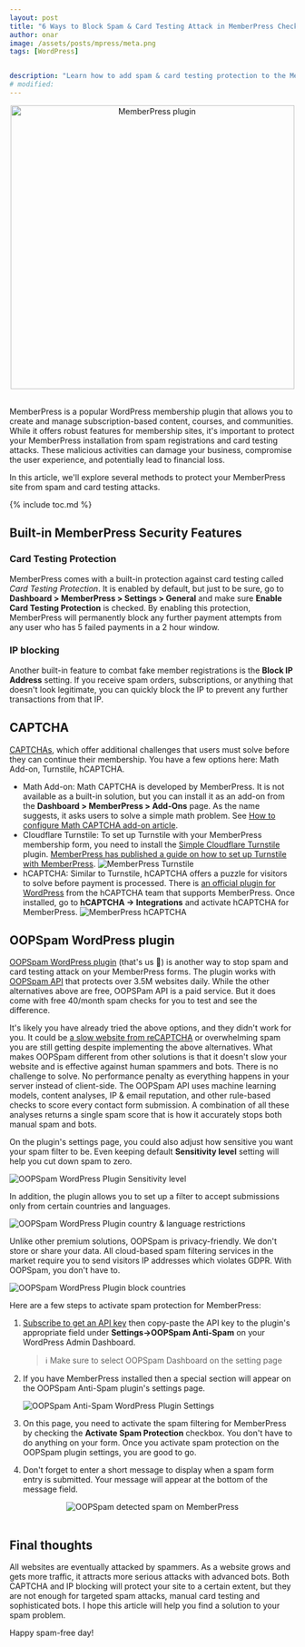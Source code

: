 ```yaml
---
layout: post
title: "6 Ways to Block Spam & Card Testing Attack in MemberPress Checkouts"
author: onar
image: /assets/posts/mpress/meta.png
tags: [WordPress]


description: "Learn how to add spam & card testing protection to the MemberPress Forms using these 6 different methods in WordPress."
# modified: 
---
```

<center>
<img loading="lazy"  width="500" alt="MemberPress plugin" src="/blog/assets/posts/mpress/header.png">
</center>
<br/>

MemberPress is a popular WordPress membership plugin that allows you to create and manage subscription-based content, courses, and communities. While it offers robust features for membership sites, it's important to protect your MemberPress installation from spam registrations and card testing attacks. These malicious activities can damage your business, compromise the user experience, and potentially lead to financial loss.

In this article, we'll explore several methods to protect your MemberPress site from spam and card testing attacks.

{% include toc.md %}

## Built-in MemberPress Security Features

### Card Testing Protection

MemberPress comes with a built-in protection against card testing called *Card Testing Protection*. It is enabled by default, but just to be sure, go to __Dashboard > MemberPress > Settings > General__ and make sure __Enable Card Testing Protection__ is checked. By enabling this protection, MemberPress will permanently block any further payment attempts from any user who has 5 failed payments in a 2 hour window.

### IP blocking

Another built-in feature to combat fake member registrations is the **Block IP Address** setting. If you receive spam orders, subscriptions, or anything that doesn't look legitimate, you can quickly block the IP to prevent any further transactions from that IP.

## CAPTCHA

[CAPTCHAs](https://www.oopspam.com/blog/ways-to-stop-spam#captcha-solve-an-interactive-problem), which offer additional challenges that users must solve before they can continue their membership. You have a few options here: Math Add-on, Turnstile, hCAPTCHA.

- Math Add-on: Math CAPTCHA is developed by MemberPress. It is not available as a built-in solution, but you can install it as an add-on from the **Dashboard > MemberPress > Add-Ons** page. As the name suggests, it asks users to solve a simple math problem. See [How to configure Math CAPTCHA add-on article](https://memberpress.com/docs/math-captcha/).
- Cloudflare Turnstile: To set up Turnstile with your MemberPress membership form, you need to install the [Simple Cloudflare Turnstile](https://wordpress.org/plugins/simple-cloudflare-turnstile/) plugin. [MemberPress has published a guide on how to set up Turnstile with MemberPress](https://memberpress.com/docs/how-to-prevent-card-testing-and-fraudulent-sign-ups/#turnstile).
 ![MemberPress Turnstile](/blog/assets/posts/mpress/turnstile.png "MemberPress Turnstile")
- hCAPTCHA: Similar to Turnstile, hCAPTCHA offers a puzzle for visitors to solve before payment is processed. There is [an official plugin for WordPress](https://wordpress.org/plugins/hcaptcha-for-forms-and-more/) from the hCAPTCHA team that supports MemberPress. Once installed, go to **hCAPTCHA -> Integrations** and activate hCAPTCHA for MemberPress.
   ![MemberPress hCAPTCHA](/blog/assets/posts/mpress/hcaptcha.png "MemberPress hCAPTCHA")


## OOPSpam WordPress plugin

[OOPSpam WordPress plugin](https://wordpress.org/plugins/oopspam-anti-spam/) (that's us 👋) is another way to stop spam and card testing attack on your MemberPress forms. The plugin works with [OOPSpam API](https://www.oopspam.com/) that protects over 3.5M websites daily. While the other alternatives above are free, OOPSPam API is a paid service. But it does come with free 40/month spam checks for you to test and see the difference.

It's likely you have already tried the above options, and they didn't work for you. It could be [a slow website from reCAPTCHA](https://www.oopspam.com/blog/recaptcha-performance-analyses) or overwhelming spam you are still getting despite implementing the above alternatives. What makes OOPSpam different from other solutions is that it doesn't slow your website and is effective against human spammers and bots. There is no challenge to solve. No performance penalty as everything happens in your server instead of client-side. The OOPSpam API uses machine learning models, content analyses, IP & email reputation, and other rule-based checks to score every contact form submission. A combination of all these analyses returns a single spam score that is how it accurately stops both manual spam and bots.

On the plugin's settings page, you could also adjust how sensitive you want your spam filter to be. Even keeping default __Sensitivity level__ setting will help you cut down spam to zero.

![OOPSpam WordPress Plugin Sensitivity level](https://www.oopspam.com/assets/WP_SensitivyLevel.jpg "OOPSpam WordPress Plugin Sensitivity level")

In addition, the plugin allows you to set up a filter to accept submissions only from certain countries and languages.

![OOPSpam WordPress Plugin country & language restrictions](https://www.oopspam.com/assets/country-language-filter.png "OOPSpam WordPress Plugin country & language restrictions")

Unlike other premium solutions, OOPSpam is privacy-friendly. We don't store or share your data. All cloud-based spam filtering services in the market require you to send visitors IP addresses which violates GDPR. With OOPSpam, you don't have to.

![OOPSpam WordPress Plugin block countries](https://www.oopspam.com/blog/assets/wp-block-countries.png "OOPSpam WordPress Plugin block countries")

Here are a few steps to activate spam protection for MemberPress:

1. [Subscribe to get an API key](https://app.oopspam.com/Identity/Account/Register) then copy-paste the API key to the plugin's appropriate field under __Settings->OOPSpam Anti-Spam__ on your WordPress Admin Dashboard.

    > ℹ️ Make sure to select OOPSpam Dashboard on the setting page

2. If you have MemberPress installed then a special section will appear on the OOPSpam Anti-Spam plugin's settings page.

    ![OOPSpam Anti-Spam WordPress Plugin Settings](/blog/assets/posts/mpress/oopspam-mpress-setting.png "OOPSpam Anti-Spam WordPress Plugin Settings")

3. On this page, you need to activate the spam filtering for MemberPress by checking the **Activate Spam Protection** checkbox. You don't have to do anything on your form. Once you activate spam protection on the OOPSpam plugin settings, you are good to go.

4. Don't forget to enter a short message to display when a spam form entry is submitted. Your message will appear at the bottom of the message field.

<center>
<img loading="lazy"  alt="OOPSpam detected spam on MemberPress" src="/blog/assets/posts/mpress/spam.png">
</center>
<br/>

## Final thoughts

All websites are eventually attacked by spammers. As a website grows and gets more traffic, it attracts more serious attacks with advanced bots. Both CAPTCHA and IP blocking will protect your site to a certain extent, but they are not enough for targeted spam attacks, manual card testing and sophisticated bots. I hope this article will help you find a solution to your spam problem.

Happy spam-free day!